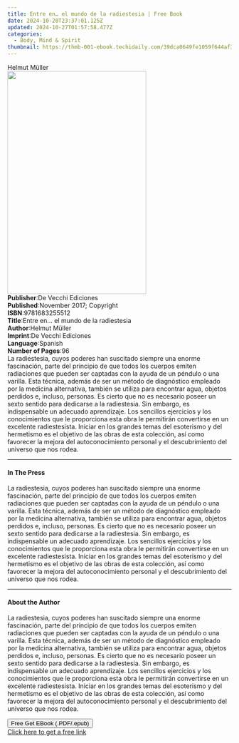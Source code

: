 ```yaml
---
title: Entre en… el mundo de la radiestesia | Free Book
date: 2024-10-20T23:37:01.125Z
updated: 2024-10-27T01:57:58.477Z
categories:
  - Body, Mind & Spirit
thumbnail: https://thmb-001-ebook.techidaily.com/39dca0649fe1059f644af357e7ded05f1ee28de6dda24f97b4db9b82d2ba767e.jpg
---
```

<main id="book-container">
  <div class="flex flex-col">
    <div class="book-brief flex-1 py-6 px-4 sm:p-6 md:py-10 md:px-8">
      <!-- brief-->
      <div class="book-brief-main">Helmut Müller</div>
    </div>
    <div
      class="book-meta-info flex-1 grid gap-4 col-start-1 col-end-3 row-start-1 sm:mb-6 sm:grid-cols-4 lg:gap-6 lg:col-start-2 lg:row-end-6 lg:row-span-6 lg:mb-0"
    >
      <div
        class="book-meta-info-left place-content-center mt-4 p-4 text-sm leading-6 col-start-2 col-span-2 dark:text-slate-400"
      >
        <img
          class="w-full h-500 object-cover rounded-lg sm:h-255 sm:col-span-2 lg:col-span-full"
          src="https://img-001-ebook.techidaily.com/d4b76c25b036b53e5bd8fc353ce7af7eb82606da0020bbe8e1712b3c57fa4c26.jpg"
          alt=""
          width="312"
          height="500"
        />
      </div>
      <div
        class="book-meta-info-right mt-2 col-start-1 row-start-2 col-span-3 self-center"
      >
        <!-- meta data  -->
        <div class="flex flex-col px-4 md:px-8">
          <div class="flex-1">
            <strong>Publisher</strong>:<span class="px-2"
              >De Vecchi Ediciones</span
            >
          </div>
          <div class="flex-1">
            <strong>Published</strong>:<span class="px-2"
              >November 2017; Copyright</span
            >
          </div>
          <div class="flex-1">
            <strong>ISBN</strong>:<span class="px-2">9781683255512</span>
          </div>
          <div class="flex-1">
            <strong>Title</strong>:<span class="px-2"
              >Entre en… el mundo de la radiestesia</span
            >
          </div>
          <div class="flex-1">
            <strong>Author</strong>:<span class="px-2">Helmut Müller</span>
          </div>
          <div class="flex-1">
            <strong>Imprint</strong>:<span class="px-2"
              >De Vecchi Ediciones</span
            >
          </div>
          <div class="flex-1">
            <strong>Language</strong>:<span class="px-2">Spanish</span>
          </div>
          <div class="flex-1">
            <strong>Number of Pages</strong>:<span class="px-2">96</span>
          </div>
        </div>
      </div>
    </div>
    <div class="book-description flex-1 py-6 px-4 sm:p-6 md:py-10 md:px-8">
      <div class="book-description-main">
        <div accordion-content="" id="description">
          La radiestesia, cuyos poderes han suscitado siempre una enorme
          fascinación, parte del principio de que todos los cuerpos emiten
          radiaciones que pueden ser captadas con la ayuda de un péndulo o una
          varilla. Esta técnica, además de ser un método de diagnóstico empleado
          por la medicina alternativa, también se utiliza para encontrar agua,
          objetos perdidos e, incluso, personas. Es cierto que no es necesario
          poseer un sexto sentido para dedicarse a la radiestesia. Sin embargo,
          es indispensable un adecuado aprendizaje. Los sencillos ejercicios y
          los conocimientos que le proporciona esta obra le permitirán
          convertirse en un excelente radiestesista. Iniciar en los grandes
          temas del esoterismo y del hermetismo es el objetivo de las obras de
          esta colección, así como favorecer la mejora del autoconocimiento
          personal y el descubrimiento del universo que nos rodea.
        </div>
      </div>
    </div>
    <div class="book-excerpts flex-1 py-6 px-4 sm:p-6 md:py-10 md:px-8">
      <!-- excerpts-->
      <div class="book-excerpts-main">
        <hr />
        <h4 class="placeholder placeholder-heading">
          <span>In The Press</span>
        </h4>
        <p>
          La radiestesia, cuyos poderes han suscitado siempre una enorme
          fascinación, parte del principio de que todos los cuerpos emiten
          radiaciones que pueden ser captadas con la ayuda de un péndulo o una
          varilla. Esta técnica, además de ser un método de diagnóstico empleado
          por la medicina alternativa, también se utiliza para encontrar agua,
          objetos perdidos e, incluso, personas. Es cierto que no es necesario
          poseer un sexto sentido para dedicarse a la radiestesia. Sin embargo,
          es indispensable un adecuado aprendizaje. Los sencillos ejercicios y
          los conocimientos que le proporciona esta obra le permitirán
          convertirse en un excelente radiestesista. Iniciar en los grandes
          temas del esoterismo y del hermetismo es el objetivo de las obras de
          esta colección, así como favorecer la mejora del autoconocimiento
          personal y el descubrimiento del universo que nos rodea.
        </p>
      </div>
    </div>
    <div class="book-about-author flex-1 py-6 px-4 sm:p-6 md:py-10 md:px-8">
      <!-- about author-->
      <div class="book-main-author-main">
        <hr />
        <h4 class="placeholder placeholder-heading">
          <span>About the Author</span>
        </h4>
        <p>
          La radiestesia, cuyos poderes han suscitado siempre una enorme
          fascinación, parte del principio de que todos los cuerpos emiten
          radiaciones que pueden ser captadas con la ayuda de un péndulo o una
          varilla. Esta técnica, además de ser un método de diagnóstico empleado
          por la medicina alternativa, también se utiliza para encontrar agua,
          objetos perdidos e, incluso, personas. Es cierto que no es necesario
          poseer un sexto sentido para dedicarse a la radiestesia. Sin embargo,
          es indispensable un adecuado aprendizaje. Los sencillos ejercicios y
          los conocimientos que le proporciona esta obra le permitirán
          convertirse en un excelente radiestesista. Iniciar en los grandes
          temas del esoterismo y del hermetismo es el objetivo de las obras de
          esta colección, así como favorecer la mejora del autoconocimiento
          personal y el descubrimiento del universo que nos rodea.
        </p>
      </div>
    </div>
    <div class="book-free-get flex-1 py-6 px-4 sm:p-6 md:py-10 md:px-8">
      <button
        id="btn-free-get"
        class="bg-blue-500 hover:bg-blue-700 text-white font-bold py-2 px-4 rounded"
      >
        Free Get EBook (.PDF/.epub)
      </button>
      <div id="countdown-display" class="px-2 text-lg mt-2"></div>
      <a
        id="free-link"
        class="hidden bg-blue-500 hover:bg-blue-700 text-white font-bold py-2 px-4 rounded"
        href="https://www.ebooks.com/en-us/book/95918150/entre-en-el-mundo-de-la-radiestesia/helmut-m-ller/"
        target="_blank"
        >Click here to get a free link</a
      >
    </div>
    <script>
      let countdownTime = 0;
      let countdownInterval = null;
      document
        .getElementById('btn-free-get')
        .addEventListener('click', startCountdown);
      function startCountdown() {
        countdownTime = new Date().getTime() + 60000 * 3;
        countdownInterval = setInterval(updateCountdown, 1000);
        document.getElementById('btn-free-get').disabled = true;
        document
          .getElementById('btn-free-get')
          .classList.add('bg-gray-500', 'cursor-not-allowed');
      }
      function updateCountdown() {
        let currentTime = new Date().getTime();
        let timeLeft = countdownTime - currentTime;
        let secondsLeft = Math.floor(timeLeft / 1000);
        document.getElementById('countdown-display').innerHTML =
          `Remaining time: ${secondsLeft} seconds.`;
        if (secondsLeft <= 0) {
          clearInterval(countdownInterval);
          document.getElementById('btn-free-get').classList.add('hidden');
          document.getElementById('free-link').classList.remove('hidden');
          document.getElementById('countdown-display').innerHTML = '';
        }
      }
    </script>
  </div>
</main>

<ins class="adsbygoogle"
      style="display:block"
      data-ad-client="ca-pub-7571918770474297"
      data-ad-slot="8358498916"
      data-ad-format="auto"
      data-full-width-responsive="true"></ins>
    